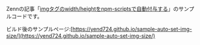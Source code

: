 Zennの記事「[imgタグのwidth/heightをnpm-scriptsで自動付与する](https://zenn.dev/yend724/articles/20220215-esjujomrro0tcqsf)」のサンプルコードです。

ビルド後のサンプルページ:[https://yend724.github.io/sample-auto-set-img-size/](https://yend724.github.io/sample-auto-set-img-size/)